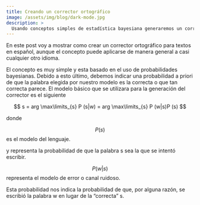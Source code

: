 ```yaml
---
title: Creando un corrector ortográfico
image: /assets/img/blog/dark-mode.jpg
description: >
  Usando conceptos simples de estadística bayesiana generaremos un corrector ortográfico.
---
```


En este post voy a mostrar como crear un corrector ortográfico para textos en español, aunque el concepto puede aplicarse de manera general a casi cualquier otro idioma.

El concepto es muy simple y esta basado en el uso de probabilidades bayesianas. Debido a esto último, debemos indicar una probabilidad a priori de que la palabra elegida por nuestro modelo es la correcta o que tan correcta parece. El modelo básico que se utilizara para la generación del corrector es el siguiente

$$ s = arg \max\limits_{s} P (s|w) = arg \max\limits_{s} P (w|s)P (s) $$

donde

$$P(s)$$ es el modelo del lenguaje.

y representa la probabilidad de que la palabra s sea la que se intentó escribir. 

$$P(w|s)$$ representa el modelo de error o canal ruidoso.

Esta probabilidad nos indica la probabilidad de que, por alguna razón, se escribió la palabra w en lugar de la “correcta” s.
